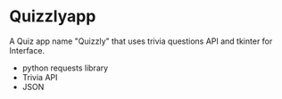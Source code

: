 # Quizzlyapp
A Quiz app name "Quizzly" that uses trivia questions API and tkinter for Interface.

* python requests library 
* Trivia API
* JSON
